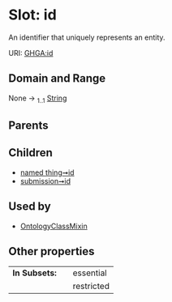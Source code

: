 
# Slot: id


An identifier that uniquely represents an entity.

URI: [GHGA:id](https://w3id.org/GHGA/id)


## Domain and Range

None &#8594;  <sub>1..1</sub> [String](types/String.md)

## Parents


## Children

 *  [named thing➞id](named_thing_id.md)
 *  [submission➞id](submission_id.md)

## Used by

 * [OntologyClassMixin](OntologyClassMixin.md)

## Other properties

|  |  |  |
| --- | --- | --- |
| **In Subsets:** | | essential |
|  | | restricted |

